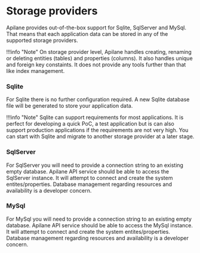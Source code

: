 # Storage providers

Apilane provides out-of-the-box support for Sqlite, SqlServer and MySql. That means that each application data can be stored in any of the supported storage providers.

!!!info "Note"
    On storage provider level, Apilane handles creating, renaming or deleting entities (tables) and properties (columns). It also handles unique and foreign key constaints. It does not provide any tools further than that like index management.

### Sqlite

For Sqlite there is no further configuration required. A new Sqlite database file will be generated to store your application data.

!!!info "Note"
    Sqlite can support requirements for most applications. It is perfect for developing a quick PoC, a test application but is can also support production applications if the requirements are not very high. You can start with Sqlite and migrate to another storage provider at a later stage.

### SqlServer

For SqlServer you will need to provide a connection string to an existing empty database. Apilane API service should be able to access the SqlServer instance. It will attempt to connect and create the system entites/properties. Database management regarding resources and availability is a developer concern.

### MySql

For MySql you will need to provide a connection string to an existing empty database. Apilane API service should be able to access the MySql instance. It will attempt to connect and create the system entites/properties. Database management regarding resources and availability is a developer concern.